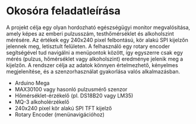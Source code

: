# Okosóra feladatleírása

A projekt célja egy olyan hordozható egészségügyi monitor megvalósítása, amely képes az emberi pulzusszám, testhőmérséklet és alkoholszint mérésére. Az értékek egy 240x240 pixel felbontású, kör alakú SPI kijelzőn jelennek meg, letisztult felületen. A felhasználó egy rotary encoder segítségével tud navigálni a menüpontok között, így egyszerre csak egy mérés (pulzus, hőmérséklet vagy alkoholszint) eredménye jelenik meg a kijelzőn. A rendszer célja az adatok könnyen értelmezhető, kényelmes megjelenítése, és a szenzorhasználat gyakorlása valós alkalmazásban.

- Arduino Mega
- MAX30100 vagy hasonló pulzusmérő szenzor
- Hőmérséklet-érzékelő (pl. DS18B20 vagy LM35)
- MQ-3 alkoholérzékelő
- 240x240 pixel kör alakú SPI TFT kijelző
- Rotary Encoder (menünavigációhoz)

